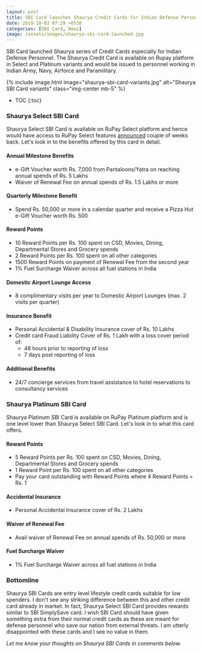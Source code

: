 ```yaml
---
layout: post
title: SBI Card launches Shaurya Credit Cards for Indian Defense Personnel
date: 2019-10-03 07:29 +0530
categories: [SBI Card, News]
image: /assets/images/shaurya-sbi-card-launched.jpg
---
```


SBI Card launched Shaurya series of Credit Cards especially for Indian Defense Personnel. The Shaurya Credit Card is available on Rupay platform in Select and Platinum variants and would be issued to personnel working in Indian Army, Navy, Airforce and Paramilitary.

{% include image.html image="shaurya-sbi-card-variants.jpg" alt="Shaurya SBI Card variants" class="img-center mb-5" %}

* TOC
{:toc}

### Shaurya Select SBI Card

Shaurya Select SBI Card is available on RuPay Select platform and hence would have access to RuPay Select features [announced](/rupay-select-credit-debit-cards-launched/) couple of weeks back. Let's look in to the benefits offered by this card in detail.

#### Annual Milestone Benefits

- e-Gift Voucher worth Rs. 7,000 from Pantaloons/Yatra on reaching annual spends of Rs. 5 Lakhs
- Waiver of Renewal Fee on annual spends of Rs. 1.5 Lakhs or more

#### Quarterly Milestone Benefit

- Spend Rs. 50,000 or more in a calendar quarter and receive a Pizza Hut e-Gift Voucher worth Rs. 500

#### Reward Points

- 10 Reward Points per Rs. 100 spent on CSD, Movies, Dining, Departmental Stores and Grocery spends
- 2 Reward Points per Rs. 100 spent on all other categories
- 1500 Reward Points on payment of Renewal Fee from the second year
- 1% Fuel Surcharge Waiver across all fuel stations in India

#### Domestic Airport Lounge Access

- 8 complimentary visits per year to Domestic Airport Lounges (max. 2 visits per quarter)

#### Insurance Benefit

- Personal Accidental & Disability Insurance cover of Rs. 10 Lakhs
- Credit card Fraud Liability Cover of Rs. 1 Lakh with a loss cover period of:
  - 48 hours prior to reporting of loss
  - 7 days post reporting of loss

#### Additional Benefits

- 24/7 concierge services from travel assistance to hotel reservations to consultancy services

### Shaurya Platinum SBI Card

Shaurya Platinum SBI Card is available on RuPay Platinum platform and is one level lower than Shaurya Select SBI Card. Let's look in to what this card offers.

#### Reward Points

- 5 Reward Points per Rs. 100 spent on CSD, Movies, Dining, Departmental Stores and Grocery spends
- 1 Reward Point per Rs. 100 spent on all other categories
- Pay your card outstanding with Reward Points where 4 Reward Points = Rs. 1

#### Accidental Insurance

- Personal Accidental Insurance cover of Rs. 2 Lakhs

#### Waiver of Renewal Fee

- Avail waiver of Renewal Fee on annual spends of Rs. 50,000 or more

#### Fuel Surcharge Waiver

- 1% Fuel Surcharge Waiver across all fuel stations in India

### Bottomline

Shaurya SBI Cards are entry level lifestyle credit cards suitable for low spenders. I don't see any striking difference between this and other credit card already in market. In fact, Shaurya Select SBI Card provides rewards similar to SBI SimplySave card. I wish SBI Card should have given something extra from their normal credit cards as these are meant for defense personnel who save our nation from external threats. I am utterly disappointed with these cards and I see no value in them.

_Let me know your thoughts on Shaurya SBI Cards in comments below._

